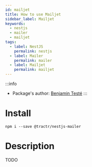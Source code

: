 ```yaml
---
id: mailjet
title: How to use Mailjet
sidebar_label: Mailjet
keywords: 
  - nestjs
  - mailer
  - mailjet
tags:
  - label: NestJS
    permalink: nestjs
  - label: Mailer
    permalink: mailer
  - label: Mailjet
    permalink: mailjet
---
```


:::info
- Package's author: [Benjamin Testé](https://github.com/benjamin1555)
:::

# Install

`npm i --save @tractr/nestjs-mailer`

# Description

TODO